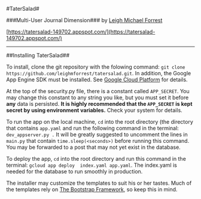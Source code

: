 #TaterSalad#

###Multi-User Journal Dimension###
by [Leigh Michael Forrest](http:leighmforrest.github.io/portfolio)

[https://tatersalad-149702.appspot.com/](https://tatersalad-149702.appspot.com/)

---
##Installing TaterSalad##

To install, clone the git repository with the folowing command:  `git clone https://github.com/leighmforrest/tatersalad.git`. In addition, the Google App Engine SDK must be installed. See [Google Cloud Platform](https://cloud.google.com/appengine/docs/python/download) for details.

At the top of the security.py file, there is a constant called `APP_SECRET`. You may change this constant to any string you like, but you must set it before **any** data is persisted. **It is highly recommended that the `APP_SECRET` is kept secret by using environment variables.** Check your system for details.

To run the app on the local machine, `cd` into the root directory (the directory
that contains `app.yaml` and run the following command in the terminal: `dev_appserver.py .` It will
be greatly suggested to uncomment the lines in `main.py` that contain `time.sleep(<seconds>)`
before running this command. You may be forwarded to a post that may not yet exist in the database.

To deploy the app, `cd` into the root directory and run this command in the terminal: `gcloud app deploy  index.yaml app.yaml`. The index.yaml is needed for the database to run smoothly in production.

The installer may customize the templates to suit his or her tastes. Much of the templates rely on [The Bootstrap Framework](http://getbootstrap.com), so keep this in mind.
